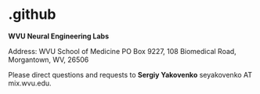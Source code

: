 # .github
**WVU Neural Engineering Labs**

Address:
WVU School of Medicine
PO Box 9227,
108 Biomedical Road,
Morgantown, WV, 26506

Please direct questions and requests to **Sergiy Yakovenko** seyakovenko AT mix.wvu.edu.
